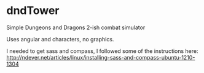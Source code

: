 # dndTower
Simple Dungeons and Dragons 2-ish combat simulator

Uses angular and characters, no graphics.

I needed to get sass and compass, I followed some of the instructions here:
http://ndever.net/articles/linux/installing-sass-and-compass-ubuntu-1210-1304
